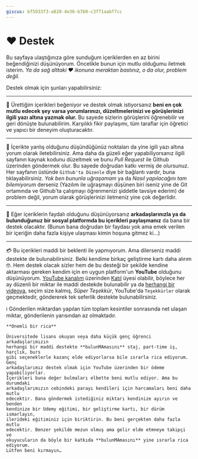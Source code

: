 ```yaml
---
giscus: bf5033f3-a820-4e36-b760-c3f71aabf7cc
---
```


# ❤️ Destek

Bu sayfaya ulaştığınıza göre sunduğum içeriklerden en az birini beğendiğinizi
düşünüyorum. Öncelikle bunun için mutlu olduğumu iletmek isterim. *Ya da sağ
alttaki ❤️ ikonuna meraktan bastınız, o da olur, problem değil.*

Destek olmak için şunları yapabilirsiniz:

---

💭 Ürettiğim içerikleri beğeniyor ve destek olmak istiyorsanız **beni en çok
mutlu edecek şey varsa yorumlarınızı, düzeltmelerinizi ve görüşlerinizi ilgili
yazı altına yazmak olur.** Bu sayede sizlerin görüşlerini öğrenebilir ve geri
dönüşte bulunabilirim. Karşılıklı fikir paylaşımı, tüm taraflar için öğretici ve
yapıcı bir deneyim oluşturacaktır.

---

🔀 İçerikte yanlış olduğunu düşündüğünüz noktaları da yine igili yazı altına
yorum olarak iletebilirsiniz. Ama daha da güzeli eğer yapabiliyorsanız ilgili
sayfanın kaynak kodunu düzeltmek ve bunu *Pull Request* ile Github üzerinden
göndermek olur. Bu sayede doğrudan katkı vermiş de olursunuz. Her sayfanın
üstünde `Github'ta Düzenle` diye bir bağlantı vardır, buna tıklayabilirsiniz.
*Yok ben bununla uğraşamam* ya da *Nasıl yapılacağını tam bilemiyorum* derseniz
(Yazılım ile uğraşmayı düşünen biri iseniz yine de Git ortamında ve Github'ta
çalışmayı öğrenmenizi şiddetle tavsiye ederim) de problem değil, yorum olarak
görüşlerinizi iletmeniz yine çok değerlidir.

---

👥 Eğer içeriklerin faydalı olduğunu düşünüyorsanız **arkadaşlarınızla ya da
bulunduğunuz bir sosyal platformda bu içerikleri paylaşmanız** da bana bir destek
olacaktır. (Bunun bana doğrudan bir faydası yok ama emek verilen bir içeriğin
daha fazla kişiye ulaşması kimin hoşuna gitmez ki…)

---

💳 Bu içerikleri maddi bir beklenti ile yapmıyorum. Ama dilerseniz maddi
destekte de bulunabilirsiniz. Belki kendime birkaç geliştirme kartı daha alırım
🤓. Hem destek olacak sizler hem de bu desteği bir şekilde kendine aktarması
gereken kendim için en uygun platform'un **YouTube** olduğunu düşünüyorum. [YouTube
kanalım](https://www.youtube.com/@ayazar) üzerinden
[Katıl](https://www.youtube.com/@ayazar/membership) üyesi olabilir, böylece her
ay düzenli bir miktar ile maddi destekde bulunabilir ya da [herhangi bir
videoya](https://www.youtube.com/@ayazar/videos), seçim size kalmış, *Süper
Teşekkür*, YouTube'da `Teşekkürler` olarak geçmektedir, göndererek tek seferlik
destekte bulunabilirsiniz.

ℹ️ Gönderilen miktardan yapılan tüm toplam kesintiler sonrasında net ulaşan
miktar, gönderilenin yarısından az olmaktadır.

```{attention}
**Önemli bir rica**

Üniversitede lisans okuyan veya daha küçük genç öğrenci arkadaşlarımızın
herhangi bir maddi destekte **bulunMAmasını** staj, part-time iş, harçlık, burs
gibi seçeneklerle kazanç elde ediyorlarsa bile ısrarla rica ediyorum. Genç
arkadaşlarımız destek olmak için YouTube üzerinden bir ödeme yapabiliyorlar.
İçerikleri buna değer bulmaları elbette beni mutlu ediyor. Ama bu durumdaki
arkadaşlarımızın cebindeki parayı kendileri için harcamaları beni daha mutlu
edecektir. Bana göndermek istediğiniz miktarı kendinize ayırın ve benden
kendinize bir Udemy eğitimi, bir geliştirme kartı, bir dürüm ısmarlayın,
ilerideki eğitiminiz için biriktirin. Bu beni gerçekten daha fazla mutlu
edecektir. Benzer şekilde mezun olmuş ama gelir elde etmneye takipçi ve
okuyucuların da böyle bir katkıda **bulunMAmasını** yine ısrarla rica ediyorum.
Lütfen beni kırmayın…
```
